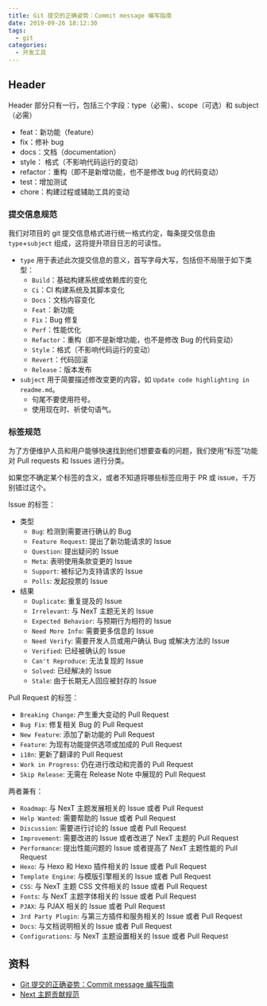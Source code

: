 ```yaml
---
title: Git 提交的正确姿势：Commit message 编写指南
date: 2019-09-26 18:12:30
tags:
  - git
categories:
  - 开发工具
---
```


## Header

Header 部分只有一行，包括三个字段：type（必需）、scope（可选）和 subject（必需）

- feat：新功能（feature）
- fix：修补 bug
- docs：文档（documentation）
- style： 格式（不影响代码运行的变动）
- refactor：重构（即不是新增功能，也不是修改 bug 的代码变动）
- test：增加测试
- chore：构建过程或辅助工具的变动
  <!--more-->

### 提交信息规范

我们对项目的 git 提交信息格式进行统一格式约定，每条提交信息由 `type`+`subject` 组成，这将提升项目日志的可读性。

- `type` 用于表述此次提交信息的意义，首写字母大写，包括但不局限于如下类型：
  - `Build`：基础构建系统或依赖库的变化
  - `Ci`：CI 构建系统及其脚本变化
  - `Docs`：文档内容变化
  - `Feat`：新功能
  - `Fix`：Bug 修复
  - `Perf`：性能优化
  - `Refactor`：重构（即不是新增功能，也不是修改 Bug 的代码变动）
  - `Style`：格式（不影响代码运行的变动）
  - `Revert`：代码回滚
  - `Release`：版本发布
- `subject` 用于简要描述修改变更的内容，如 `Update code highlighting in readme.md`。
  - 句尾不要使用符号。
  - 使用现在时、祈使句语气。

### 标签规范

为了方便维护人员和用户能够快速找到他们想要查看的问题，我们使用“标签”功能对 Pull requests 和 Issues 进行分类。

如果您不确定某个标签的含义，或者不知道将哪些标签应用于 PR 或 issue，千万别错过这个。

Issue 的标签：

- 类型
  - `Bug`: 检测到需要进行确认的 Bug
  - `Feature Request`: 提出了新功能请求的 Issue
  - `Question`: 提出疑问的 Issue
  - `Meta`: 表明使用条款变更的 Issue
  - `Support`: 被标记为支持请求的 Issue
  - `Polls`: 发起投票的 Issue
- 结果
  - `Duplicate`: 重复提及的 Issue
  - `Irrelevant`: 与 NexT 主题无关的 Issue
  - `Expected Behavior`: 与预期行为相符的 Issue
  - `Need More Info`: 需要更多信息的 Issue
  - `Need Verify`: 需要开发人员或用户确认 Bug 或解决方法的 Issue
  - `Verified`: 已经被确认的 Issue
  - `Can't Reproduce`: 无法复现的 Issue
  - `Solved`: 已经解决的 Issue
  - `Stale`: 由于长期无人回应被封存的 Issue

Pull Request 的标签：

- `Breaking Change`: 产生重大变动的 Pull Request
- `Bug Fix`: 修复相关 Bug 的 Pull Request
- `New Feature`: 添加了新功能的 Pull Request
- `Feature`: 为现有功能提供选项或加成的 Pull Request
- `i18n`: 更新了翻译的 Pull Request
- `Work in Progress`: 仍在进行改动和完善的 Pull Request
- `Skip Release`: 无需在 Release Note 中展现的 Pull Request

两者兼有：

- `Roadmap`: 与 NexT 主题发展相关的 Issue 或者 Pull Request
- `Help Wanted`: 需要帮助的 Issue 或者 Pull Request
- `Discussion`: 需要进行讨论的 Issue 或者 Pull Request
- `Improvement`: 需要改进的 Issue 或者改进了 NexT 主题的 Pull Request
- `Performance`: 提出性能问题的 Issue 或者提高了 NexT 主题性能的 Pull Request
- `Hexo`: 与 Hexo 和 Hexo 插件相关的 Issue 或者 Pull Request
- `Template Engine`: 与模版引擎相关的 Issue 或者 Pull Request
- `CSS`: 与 NexT 主题 CSS 文件相关的 Issue 或者 Pull Request
- `Fonts`: 与 NexT 主题字体相关的 Issue 或者 Pull Request
- `PJAX`: 与 PJAX 相关的 Issue 或者 Pull Request
- `3rd Party Plugin`: 与第三方插件和服务相关的 Issue 或者 Pull Request
- `Docs`: 与文档说明相关的 Issue 或者 Pull Request
- `Configurations`: 与 NexT 主题设置相关的 Issue 或者 Pull Request


## 资料

- [Git 提交的正确姿势：Commit message 编写指南](https://www.cnblogs.com/daysme/p/7722474.html)
- [Next 主题贡献规范](https://github.com/theme-next/hexo-theme-next/blob/master/docs/zh-CN/CONTRIBUTING.md)
